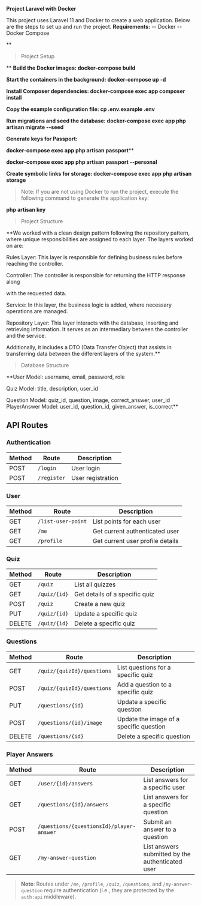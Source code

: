 **Project Laravel with Docker**

This project uses Laravel 11 and Docker to create a web application. Below are the steps to set up and run the project.
**Requirements:** 
-- Docker
-- Docker Compose

**

> Project Setup

**
**Build the Docker images: docker-compose build**

  

**Start the containers in the background: docker-compose up -d**

  

**Install Composer dependencies: docker-compose exec app composer install**

  

**Copy the example configuration file: cp .env.example .env**

  

**Run migrations and seed the database: docker-compose exec app php artisan migrate --seed**

  

**Generate keys for Passport:**

  

**docker-compose exec app php artisan passport****

  

**docker-compose exec app php artisan passport --personal**

  

**Create symbolic links for storage: docker-compose exec app php artisan storage**

  

> Note: If you are not using Docker to run the project, execute the
> following command to generate the application key:

  

**php artisan key**

  

> Project Structure

  

**We worked with a clean design pattern following the repository pattern, where unique responsibilities are assigned to each layer. The layers worked on are:
  
Rules Layer: This layer is responsible for defining business rules before reaching the controller.
  
Controller: The controller is responsible for returning the HTTP response along
  
with the requested data.
  
Service: In this layer, the business logic is added, where necessary operations are managed.
  
Repository Layer: This layer interacts with the database, inserting and retrieving information. It serves as an intermediary between the controller and the service.
  
Additionally, it includes a DTO (Data Transfer Object) that assists in transferring data between the different layers of the system.**

  

> Database Structure



**User Model: username, email, password, role
  
Quiz Model: title, description, user\_id
  
Question Model: quiz\_id, question, image, correct\_answer, user\_id PlayerAnswer Model: user\_id, question\_id, given\_answer, is\_correct**


## API Routes

### Authentication
| Method | Route         | Description               |
|--------|---------------|---------------------------|
| POST   | `/login`      | User login                |
| POST   | `/register`   | User registration         |

### User
| Method | Route                  | Description                        |
|--------|-------------------------|------------------------------------|
| GET    | `/list-user-point`     | List points for each user         |
| GET    | `/me`                  | Get current authenticated user    |
| GET    | `/profile`             | Get current user profile details  |

### Quiz
| Method | Route             | Description                  |
|--------|--------------------|------------------------------|
| GET    | `/quiz`           | List all quizzes             |
| GET    | `/quiz/{id}`      | Get details of a specific quiz |
| POST   | `/quiz`           | Create a new quiz            |
| PUT    | `/quiz/{id}`      | Update a specific quiz       |
| DELETE | `/quiz/{id}`      | Delete a specific quiz       |

### Questions
| Method | Route                                 | Description                                      |
|--------|---------------------------------------|--------------------------------------------------|
| GET    | `/quiz/{quizId}/questions`            | List questions for a specific quiz               |
| POST   | `/quiz/{quizId}/questions`            | Add a question to a specific quiz                |
| PUT    | `/questions/{id}`                     | Update a specific question                       |
| POST   | `/questions/{id}/image`               | Update the image of a specific question          |
| DELETE | `/questions/{id}`                     | Delete a specific question                       |

### Player Answers
| Method | Route                                          | Description                                           |
|--------|------------------------------------------------|-------------------------------------------------------|
| GET    | `/user/{id}/answers`                           | List answers for a specific user                      |
| GET    | `/questions/{id}/answers`                      | List answers for a specific question                  |
| POST   | `/questions/{questionsId}/player-answer`       | Submit an answer to a question                        |
| GET    | `/my-answer-question`                          | List answers submitted by the authenticated user      |

> **Note**: Routes under `/me`, `/profile`, `/quiz`, `/questions`, and `/my-answer-question` require authentication (i.e., they are protected by the `auth:api` middleware).
